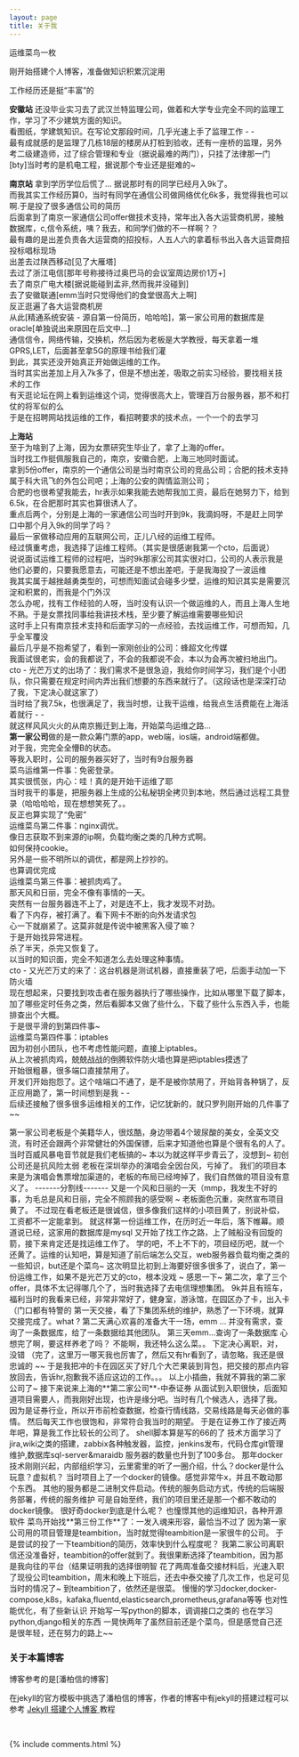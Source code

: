 ```yaml
---
layout: page
title: 关于我 
---
```


运维菜鸟一枚

<p> 

刚开始搭建个人博客，准备做知识积累沉淀用  

<p>

工作经历还是挺“丰富”的  

**安徽站**
还没毕业实习去了武汉兰特监理公司，做着和大学专业完全不同的监理工作，学习了不少建筑方面的知识。  
看图纸，学建筑知识。在写论文那段时间，几乎光速上手了监理工作 - -  
最有成就感的是监理了几栋18层的楼房从打桩到验收，还有一座桥的监理，另外考二级建造师，过了综合管理和专业（据说最难的两门），只挂了法律那一门  
[bty]当时考的是机电工程，据说那个专业还是挺难的~  

**南京站**
拿到学历学位后慌了...  据说那时有的同学已经月入9k了。  
而我其实工作经历算0，当时有同学在通信公司做网络优化6k多，我觉得我也可以啊.于是投了很多通信公司的简历  
后面拿到了南京一家通信公司offer做技术支持，常年出入各大运营商机房，接触数据库，c,信令系统，咦？我去，和同学们做的不一样啊？？  
最有趣的是出差负责各大运营商的招投标，人五人六的拿着标书出入各大运营商招投标唱标现场  
出差去过陕西移动[见了大雁塔]  
去过了浙江电信[那年号称接待过奥巴马的会议室周边房价1万+]  
去了南京广电大楼[据说能碰到孟非,然而我并没碰到]  
去了安徽联通[emm当时只觉得他们的食堂很高大上啊]  
反正逛遍了各大运营商机房  
从此[精通系统安装 - 源自第一份简历，哈哈哈]，第一家公司用的数据库是oracle[单独说出来原因在后文中...]  
通信信令，网络传输，交换机，然后因为老板是大学教授，每天拿着一堆GPRS,LET，后面甚至拿5G的原理书给我们灌  
到此，其实还没开始真正开始做运维的工作。  
当时其实出差加上月入7k多了，但是不想出差，吸取之前实习经验，要找相关技术的工作  
有天逛论坛在网上看到运维这个词，觉得很高大上，管理百万台服务器，那不和打仗的将军似的么  
于是在招聘网站找运维的工作，看招聘要求的技术点，一个一个的去学习  

**上海站**  
至于为啥到了上海，因为女票研究生毕业了，拿了上海的offer。  
当时找工作挺佩服我自己的，南京，安徽合肥，上海三地同时面试。  
拿到5份offer，南京的一个通信公司是当时南京公司的竞品公司；合肥的技术支持属于科大讯飞的外包公司吧；上海的公安的舆情监测公司；  
合肥的也很希望我能去，hr表示如果我能去她帮我加工资，最后在她努力下，给到6.5k，在合肥那时其实也算很诱人了。  
重点后两个，分别是上海的一家通信公司当时开到9k，我滴妈呀，不是赶上同学口中那个月入9k的同学了吗？  
最后一家做移动应用的互联网公司，正儿八经的运维工程师。  
经过慎重考虑，我选择了运维工程师。（其实是很感谢我第一个cto，后面说）  
说说面试运维工程师的过程吧，当时9k那家公司其实很对口，公司的人表示我是他们必要的，只要我愿意去，可能还是不想出差吧，于是我海投了一波运维  
我其实属于越挫越勇类型的，可想而知面试会碰多少壁，运维的知识其实是需要沉淀和积累的，而我是个门外汉  
怎么办呢，找有工作经验的人呀，当时没有认识一个做运维的人，而且上海人生地不熟。于是女票找同事给我讲技术栈，至少要了解运维需要哪些知识  
这时手上只有南京技术支持和后面学习的一点经验，去找运维工作，可想而知，几乎全军覆没  
最后几乎是不抱希望了，看到一家刚创业的公司：蜂超文化传媒  
我面试很老实，会的我都说了，不会的我都说不会，本以为会再次被扫地出门。  
cto - 光芒万丈的出场了：我们需求不是很急迫，我给你时间学习，我们是个小团队，你只需要在规定时间内弄出我们想要的东西来就行了。（这段话也是深深打动了我，下定决心就这家了）  
当时给了我7.5k，也很满足了，我当时想，让我干运维，给我点生活费能在上海活着就行 - -  
就这样风风火火的从南京搬迁到上海，开始菜鸟运维之路...  
**第一家公司**做的是一款众筹门票的app，web端，ios端，android端都做。  
对于我，完完全全懵B的状态。  
等我入职时，公司的服务器买好了，当时有9台服务器  
菜鸟运维第一件事：免密登录。  
其实很慌张，内心：哇！真的是开始干运维了耶  
当时我干的事是，把服务器上生成的公私秘钥全拷贝到本地，然后通过远程工具登录（哈哈哈哈，现在想想笑死了。。  
反正也算实现了“免密”  
运维菜鸟第二件事：nginx调优。  
像日志获取不到来源的ip啊，负载均衡之类的几种方式啊。  
如何保持cookie。  
另外是一些不明所以的调优，都是网上抄抄的。  
也算调优完成  
运维菜鸟第三件事：被抓肉鸡了。  
那天风和日丽，完全不像有事情的一天。  
突然有一台服务器连不上了，对是连不上，我才发现不对劲。  
看了下内存，被打满了。看下网卡不断的向外发请求包  
心一下就崩紧了。这莫非就是传说中被黑客入侵了嘛？  
于是开始找异常进程。  
杀了半天，杀完又恢复了。  
以当时的知识面，完全不知道怎么去处理这种事情。  
cto - 又光芒万丈的来了：这台机器是测试机器，直接重装了吧，后面手动加一下防火墙  
现在想起来，只要找到攻击者在服务器执行了哪些操作，比如从哪里下载了脚本，加了哪些定时任务之类，然后看脚本又做了些什么，下载了些什么东西入手，也能排查出个大概。  
于是很平滑的到第四件事~  
运维菜鸟第四件事：iptables  
因为初创小团队，也不考虑性能问题，直接上iptables。  
从上次被抓肉鸡，兢兢战战的倒腾软件防火墙也算是把iptables摸透了  
开始很粗暴，很多端口直接禁用了。  
开发们开始抱怨了。这个啥端口不通了，是不是被你禁用了，开始背各种锅了，反正应用跪了，第一时间想到是我 - -  
后续还接触了很多很多运维相关的工作，记忆犹新的，就只罗列刚开始的几件事了~~  
<p>
第一家公司老板是个美籍华人，很炫酷，身边带着4个玻尿酸的美女，全英文交流，有时还会跟两个非常健壮的外国保镖，后来才知道他也算是个很有名的人了。  
当时百威风暴电音节就是我们老板搞的~  
本以为就这样平步青云了，没想到~ 初创公司还是抗风险太弱  
老板在深圳举办的演唱会全因台风，亏掉了。  
我们的项目本来是为演唱会售票增加渠道的，老板的布局已经垮掉了，我们自然做的项目没有意义了。  
-------分割线-------  
又是一个风和日丽的一天（mmp，我发生不好的事，为毛总是风和日丽，完全不照顾我的感受啊 ~  
老板面色沉重，突然宣布项目黄了。  
不过现在看老板还是很诚信，很多像我们这样的小项目黄了，别说补偿，工资都不一定能拿到。  
就这样第一份运维工作，在历时近一年后，落下帷幕。顺道说已经，这家用的数据库是mysql  
又开始了找工作之路，上了贼船没有回旋的箭，接下来肯定还是找运维工作了。  
学的吧，不上不下的，项目经历吧，就一个还黄了。运维的认知吧，算是知道了前后端怎么交互，web服务器负载均衡之类的一些知识，but还是个菜鸟~  
这次明显比初到上海要好很多很多了，说白了，第一份运维工作，如果不是光芒万丈的cto，根本没戏 ~  感恩一下~  
第二次，拿了三个offer，具体不太记得哪几个了，当时我选择了去电信理想集团。  
9k并且有班车，福利当时的我看来已经，非常非常好了，健身室，游泳馆，在园区办了卡，出入卡（门口都有特警的  
第一天交接，看了下集团系统的维护，熟悉了一下环境，就算交接完成了。what ?  
第二天满心欢喜的准备大干一场，emm ...  并没有需求，查询了一条数据库，给了一条数据给其他团队。  
第三天emm...查询了一条数据库   心想完了啊，要这样养老了吗？ 不能啊，我还特么这么菜。。  
下定决心离职，对，没错 （完了，这里万一哪天我也厉害了，然后又有hr看到了，请忽略，我还是很忠诚的 ~~  
于是我把冲的卡在园区买了好几个大芒果装到背包，把交接的那点内容放回去，告诉hr,抱歉我不适应这边的工作。。。  
以上小插曲，我就不算我的第二家公司了~  
接下来说来上海的**第二家公司**-中泰证券  
从面试到入职很快，后面知道项目需要人，而我刚好出现，也许是缘分吧。当时有几个候选人，选择了我。  
因为是证券行业，所以开市前检查数据，检查行情线路，交易线路是每天必做的事情。  
然后每天工作也很饱和，非常符合我当时的期望。  
于是在证券工作了接近两年吧，算是我工作比较长的公司了。  
shell脚本算是写的66的了  
技术方面学习了jira,wiki之类的搭建，zabbix各种触发器，监控，jenkins发布，代码仓库git管理维护,数据库sql-server&maraidb  
服务器的数量也升到了100多台。  
那年docker技术刚刚兴起，内部组织学习，云里雾里的听了一圈介绍，什么？docker是什么玩意？虚拟机？  
当时项目上了一个docker的镜像。感觉非常牛x，并且不敢动那个东西。  
其他的服务都是二进制文件启动。传统的服务启动方式，传统的后端服务部署，传统的服务维护  
可是自始至终，我们的项目里还是那一个都不敢动的docker镜像。  
很好奇docker到底是什么呢？  
也憧憬其他的运维知识，各种开源软件  
菜鸟开始找**第三份工作**了：一发入魂来形容，最恰当不过了  
因为第一家公司用的项目管理是teambition，当时就觉得teambition是一家很牛的公司。  
于是尝试的投了一下teambition的简历，效率快到什么程度呢？  
我第二家公司离职信还没准备好，teambition的offer就到了。我很果断选择了teambition，因为那是我向往的平台（结果证明我的选择很明智  
花了两周准备交接材料后，光速入职了现役公司teambition，周末和晚上下班后，还去中泰交接了几次工作，也足可见当时的情况了~  
到teambition了，依然还是很菜。  
慢慢的学习docker,docker-compose,k8s，kafaka,fluentd,elasticsearch,prometheus,grafana等等  
也对性能优化，有了些新认识  
开始写一写python的脚本，调调接口之类的  
也在学习python,django相关的东西  
一晃快两年了虽然目前还是个菜鸟，但是感觉自己还是很年轻，还在努力的路上~~  

<p>

<h3> 关于本篇博客 </h3>  

<p>

博客参考的是[潘柏信的博客]

<p>

在jekyll的官方模板中挑选了潘柏信的博客，作者的博客中有jekyll的搭建过程可以参考
<a href="http://baixin.io/2016/10/jekyll_tutorials1/"> Jekyll 搭建个人博客 </a>教程  

<br>


{% include comments.html %}

